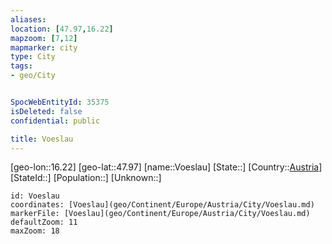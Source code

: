 ```yaml
---
aliases: 
location: [47.97,16.22]
mapzoom: [7,12] 
mapmarker: city 
type: City
tags:
- geo/City


SpocWebEntityId: 35375
isDeleted: false
confidential: public

title: Voeslau
---
```

[geo-lon::16.22]
[geo-lat::47.97]
[name::Voeslau]
[State::]
[Country::[Austria](geo/Continent/Europe/Austria.md)]
[StateId::]
[Population::]
[Unknown::]


```leaflet
id: Voeslau
coordinates: [Voeslau](geo/Continent/Europe/Austria/City/Voeslau.md)
markerFile: [Voeslau](geo/Continent/Europe/Austria/City/Voeslau.md)
defaultZoom: 11 
maxZoom: 18
```


